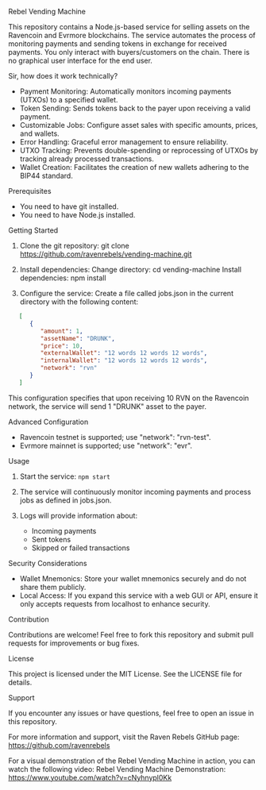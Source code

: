 Rebel Vending Machine

This repository contains a Node.js-based service for selling assets on the Ravencoin and Evrmore blockchains. The service automates the process of monitoring payments and sending tokens in exchange for received payments. You only interact with buyers/customers on the chain. There is no graphical user interface for the end user.

Sir, how does it work technically?

- Payment Monitoring: Automatically monitors incoming payments (UTXOs) to a specified wallet.
- Token Sending: Sends tokens back to the payer upon receiving a valid payment.
- Customizable Jobs: Configure asset sales with specific amounts, prices, and wallets.
- Error Handling: Graceful error management to ensure reliability.
- UTXO Tracking: Prevents double-spending or reprocessing of UTXOs by tracking already processed transactions.
- Wallet Creation: Facilitates the creation of new wallets adhering to the BIP44 standard.

Prerequisites

- You need to have git installed.
- You need to have Node.js installed.

Getting Started

1. Clone the git repository:
   git clone https://github.com/ravenrebels/vending-machine.git

2. Install dependencies:
   Change directory: cd vending-machine
   Install dependencies: npm install

3. Configure the service:
   Create a file called jobs.json in the current directory with the following content:

```JSON
   [
      {
         "amount": 1,
         "assetName": "DRUNK",
         "price": 10,
         "externalWallet": "12 words 12 words 12 words",
         "internalWallet": "12 words 12 words 12 words",
         "network": "rvn"
      }
   ]
```

This configuration specifies that upon receiving 10 RVN on the Ravencoin network, the service will send 1 "DRUNK" asset to the payer.

Advanced Configuration

- Ravencoin testnet is supported; use "network": "rvn-test".
- Evrmore mainnet is supported; use "network": "evr".

Usage

1. Start the service:
   `npm start`

2. The service will continuously monitor incoming payments and process jobs as defined in jobs.json.

3. Logs will provide information about:
   - Incoming payments
   - Sent tokens
   - Skipped or failed transactions

Security Considerations

- Wallet Mnemonics: Store your wallet mnemonics securely and do not share them publicly.
- Local Access: If you expand this service with a web GUI or API, ensure it only accepts requests from localhost to enhance security.

Contribution

Contributions are welcome! Feel free to fork this repository and submit pull requests for improvements or bug fixes.

License

This project is licensed under the MIT License. See the LICENSE file for details.

Support

If you encounter any issues or have questions, feel free to open an issue in this repository.

For more information and support, visit the Raven Rebels GitHub page: https://github.com/ravenrebels

For a visual demonstration of the Rebel Vending Machine in action, you can watch the following video:
Rebel Vending Machine Demonstration: https://www.youtube.com/watch?v=cNyhnypl0Kk
